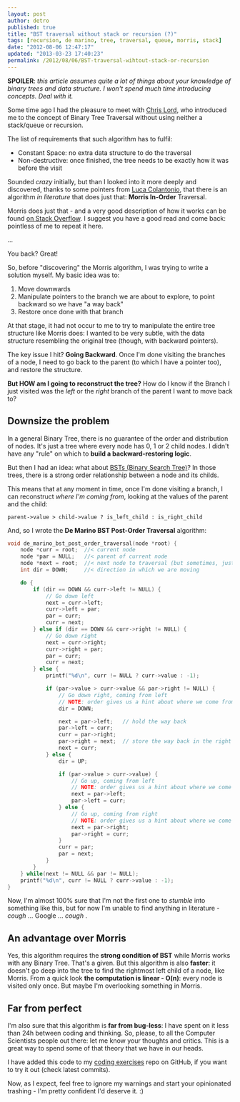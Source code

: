 ```yaml
---
layout: post
author: detro
published: true
title: "BST traversal without stack or recursion (?)"
tags: [recursion, de marino, tree, traversal, queue, morris, stack]
date: "2012-08-06 12:47:17"
updated: "2013-03-23 17:40:23"
permalink: /2012/08/06/BST-traversal-wihtout-stack-or-recursion
---
```


**SPOILER**: _this article assumes quite a lot of things about your knowledge of binary trees and data structure. I won't spend much time introducing concepts. Deal with it._

Some time ago I had the pleasure to meet with [Chris Lord](http://chrislord.net/blog/), who introduced me to the concept of Binary Tree Traversal without using neither a stack/queue or recursion.

The list of requirements that such algorithm has to fulfil:

* Constant Space: no extra data structure to do the traversal
* Non-destructive: once finished, the tree needs to be exactly how it was before the visit

Sounded _crazy_ initially, but than I looked into it more deeply and discovered, thanks to some pointers from [Luca Colantonio](http://twitter.com/lucabox), that there is an algorithm _in literature_ that does just that: **Morris In-Order** Traversal.

Morris does just that - and a very good description of how it works can be found [on Stack Overflow](http://stackoverflow.com/a/5506601/1389112). I suggest you have a good read and come back: pointless of me to repeat it here.

...

You back? Great!

So, before "discovering" the Morris algorithm, I was trying to write a solution myself. My basic idea was to:

1. Move downwards
2. Manipulate pointers to the branch we are about to explore, to point backward so we have "a way back"
3. Restore once done with that branch

At that stage, it had not occur to me to try to manipulate the entire tree structure like Morris does: I wanted to be very subtle, with the data structure resembling the original tree (though, with backward pointers).

The key issue I hit? **Going Backward**. Once I'm done visiting the branches of a node, I need to go back to the parent (to which I have a pointer too), and restore the structure.

**But HOW am I going to reconstruct the tree?** How do I know if the Branch I just visited was the _left_ or the _right_ branch of the parent I want to move back to?

## Downsize the problem

In a general Binary Tree, there is no guarantee of the order and distribution of nodes. It's just a tree where every node has 0, 1 or 2 child nodes. I didn't have any "rule" on which to **build a backward-restoring logic**.

But then I had an idea: what about [BSTs (Binary Search Tree)](http://en.wikipedia.org/wiki/Binary_search_tree)? In those trees, there is a strong order relationship between a node and its childs.

This means that at any moment in time, once I'm done visiting a branch, I can reconstruct _where I'm coming from_, looking at the values of the parent and the child:

    parent->value > child->value ? is_left_child : is_right_child

And, so I wrote the **De Marino BST Post-Order Traversal** algorithm:

```cpp
void de_marino_bst_post_order_traversal(node *root) {
    node *curr = root;  //< current node
    node *par = NULL;   //< parent of current node
    node *next = root;  //< next node to traversal (but sometimes, just temp variable)
    int dir = DOWN;     //< direction in which we are moving

    do {
        if (dir == DOWN && curr->left != NULL) {
            // Go down left
            next = curr->left;
            curr->left = par;
            par = curr;
            curr = next;
        } else if (dir == DOWN && curr->right != NULL) {
            // Go down right
            next = curr->right;
            curr->right = par;
            par = curr;
            curr = next;
        } else {
            printf("%d\n", curr != NULL ? curr->value : -1);

            if (par->value > curr->value && par->right != NULL) {
                // Go down right, coming from left
                // NOTE: order gives us a hint about where we come from
                dir = DOWN;

                next = par->left;   // hold the way back
                par->left = curr;
                curr = par->right;
                par->right = next;  // store the way back in the right child of par now
                next = curr;
            } else {
                dir = UP;

                if (par->value > curr->value) {
                    // Go up, coming from left
                    // NOTE: order gives us a hint about where we come from
                    next = par->left;
                    par->left = curr;
                } else {
                    // Go up, coming from right
                    // NOTE: order gives us a hint about where we come from
                    next = par->right;
                    par->right = curr;
                }
                curr = par;
                par = next;
            }
        }
    } while(next != NULL && par != NULL);
    printf("%d\n", curr != NULL ? curr->value : -1);
}
```


Now, I'm almost 100% sure that I'm not the first one to _stumble_ into something like this, but for now I'm unable to find anything in literature - _cough_ ... Google ... _cough_ .

## An advantage over Morris

Yes, this algorithm requires the **strong condition of BST** while Morris works with any Binary Tree. That's a given. But this algorithm is also **faster**: it doesn't go deep into the tree to find the rightmost left child of a node, like Morris. From a quick look **the computation is linear - O(n)**: every node is visited only once. But maybe I'm overlooking something in Morris.

## Far from perfect

I'm also sure that this algorithm is **far from bug-less**: I have spent on it less than 24h between coding and thinking. So, please, to all the Computer Scientists people out there: let me know your thoughts and critics. This is a great way to spend some of that theory that we have in our heads.

I have added this code to my [coding exercises](https://github.com/detro/coding-exercises/commits/master) repo on GitHub, if you want to try it out (check latest commits).

Now, as I expect, feel free to ignore my warnings and start your opinionated trashing - I'm pretty confident I'd deserve it. :)
